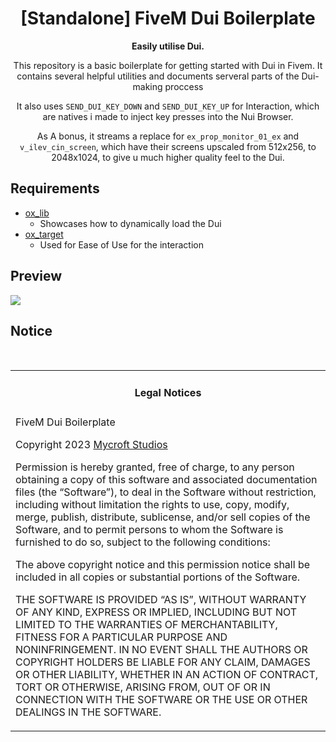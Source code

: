 <h1 align='center'>[Standalone] FiveM Dui Boilerplate </a></h1><p align='center'><b>Easily utilise Dui.</b></h5>

<div align="center">
This repository is a basic boilerplate for getting started
with Dui in Fivem. It contains several helpful utilities and
documents serveral parts of the Dui-making proccess

It also uses `SEND_DUI_KEY_DOWN` and `SEND_DUI_KEY_UP` for Interaction,
which are natives i made to inject key presses into the Nui Browser.

As A bonus, it streams a replace for `ex_prop_monitor_01_ex` and 
`v_ilev_cin_screen`, which have their screens upscaled from 512x256,
to 2048x1024, to give u much higher quality feel to the Dui.
</div>

## Requirements
- [ox_lib](https://github.com/overextended/ox_lib)
    - Showcases how to dynamically load the Dui
- [ox_target](https://github.com/overextended/ox_target) 
    - Used for Ease of Use for the interaction

## Preview

[![](https://i.imgur.com/Gmn4UFk.png)](https://youtu.be/oDJYPvRLcWM)

## Notice

<br>
<table><tr><td><h4 align='center'>Legal Notices</h4></tr></td>
<tr><td>
FiveM Dui Boilerplate

 Copyright 2023 [Mycroft Studios](https://github.com/Mycroft-Studios)

Permission is hereby granted, free of charge, to any person obtaining a copy of this software
and associated documentation files (the “Software”), to deal in the Software without restriction,
including without limitation the rights to use, copy, modify, merge, publish, distribute, sublicense,
and/or sell copies of the Software, and to permit persons to whom the Software is furnished to do so,
subject to the following conditions:

The above copyright notice and this permission notice shall be included in all copies or substantial portions of the Software.

THE SOFTWARE IS PROVIDED “AS IS”, WITHOUT WARRANTY OF ANY KIND,
EXPRESS OR IMPLIED, INCLUDING BUT NOT LIMITED TO THE WARRANTIES OF MERCHANTABILITY,
FITNESS FOR A PARTICULAR PURPOSE AND NONINFRINGEMENT.
IN NO EVENT SHALL THE AUTHORS OR COPYRIGHT HOLDERS BE LIABLE FOR ANY CLAIM, DAMAGES OR OTHER LIABILITY,
WHETHER IN AN ACTION OF CONTRACT, TORT OR OTHERWISE, ARISING FROM,
OUT OF OR IN CONNECTION WITH THE SOFTWARE OR THE USE OR OTHER DEALINGS IN THE SOFTWARE.
</td></tr></table>


